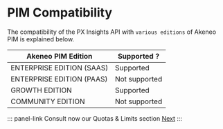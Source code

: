# PIM Compatibility

The compatibility of the PX Insights API with `various editions` of Akeneo PIM is explained below.

| Akeneo PIM Edition        | Supported ?   |
|---------------------------|---------------|
| ENTERPRISE EDITION (SAAS) | Supported     |
| ENTERPRISE EDITION (PAAS) | Not supported |
| GROWTH EDITION            | Supported     |
| COMMUNITY EDITION         | Not supported |

::: panel-link Consult now our Quotas & Limits section [Next](/px-insights/limitations.html)
:::
